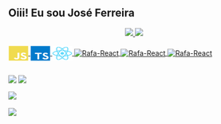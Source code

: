 ## Oiii! Eu sou José Ferreira
<div align="center">
  <a href="https://github.com/joseferreira01">
  <img height="180em" src="https://github-readme-stats.vercel.app/api?username=joseferreira01&show_icons=true&theme=dracula&include_all_commits=true&count_private=true"/>
  <img height="180em" src="https://github-readme-stats.vercel.app/api/top-langs/?username=joseferreira01&layout=compact&langs_count=7&theme=dracula"/>
</div>
<div style="display: inline_block"><br>
  <img align="center" alt="Rafa-Js" height="30" width="40" src="https://raw.githubusercontent.com/devicons/devicon/master/icons/javascript/javascript-plain.svg">
  <img align="center" alt="Rafa-Ts" height="30" width="40" src="https://raw.githubusercontent.com/devicons/devicon/master/icons/typescript/typescript-plain.svg">
  <img align="center" alt="Rafa-React" height="30" width="40" src="https://raw.githubusercontent.com/devicons/devicon/master/icons/react/react-original.svg">
 <img align="center" alt="Rafa-React" height="30" width="40" src="https://cdn.jsdelivr.net/gh/devicons/devicon/icons/spring/spring-plain.svg">
   <img align="center" alt="Rafa-React" height="30" width="40" src="https://cdn.jsdelivr.net/gh/devicons/devicon/icons/docker/docker-original.svg">
  <img align="center" alt="Rafa-React" height="30" width="40" src="https://upload.wikimedia.org/wikipedia/commons/5/5c/AWS_Simple_Icons_AWS_Cloud.svg">
  
  ##
 
<div> 
 
  <a href="https://instagram.com/jose.ferreira19" target="_blank"><img src="https://img.shields.io/badge/-Instagram-%23E4405F?style=for-the-badge&logo=instagram&logoColor=white" target="_blank"></a>
 <a href="https://discord.com/channels/786578356551417866/786578356551417868" target="_blank"><img src="https://img.shields.io/badge/Discord-7289DA?style=for-the-badge&logo=discord&logoColor=white" target="_blank"></a> 
 
  <a href="https://www.linkedin.com/in/joseferreira901016
" target="_blank"><img src="https://img.shields.io/badge/-LinkedIn-%230077B5?style=for-the-badge&logo=linkedin&logoColor=white" target="_blank"></a> 
 
<img src="https://github.com/joseferreira01/joseferreira01/blob/output/github-contribution-grid-snake.svg"/>
 
</div>
